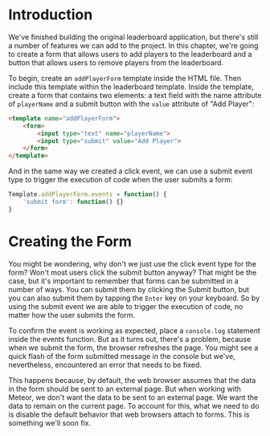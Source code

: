 # Introduction

We've finished building the original leaderboard application, but there's still a number of features we can add to the project. In this chapter, we're going to create a form that allows users to add players to the leaderboard and a button that allows users to remove players from the leaderboard.

To begin, create an `addPlayerForm` template inside the HTML file. Then include this template within the leaderboard template. Inside the template, create a form that contains two elements: a text field with the name attribute of `playerName` and a submit button with the `value` attribute of "Add Player":

```html
<template name="addPlayerForm">
	<form>
		<input type="text" name="playerName">
		<input type="submit" value="Add Player">
	</form>
</template>
```

And in the same way we created a click event, we can use a submit event type to trigger the execution of code when the user submits a form:

```js
Template.addPlayerForm.events = function() {
	'submit form': function() {}
}
```

# Creating the Form

You might be wondering, why don't we just use the click event type for the form? Won't most users click the submit button anyway? That might be the case, but it's important to remember that forms can be submitted in a number of ways. You can submit them by clicking the Submit button, but you can also submit them by tapping the `Enter` key on your keyboard. So by using the submit event we are able to trigger the execution of code, no matter how the user submits the form.

To confirm the event is working as expected, place a `console.log` statement inside the events function. But as it turns out, there's a problem, because when we submit the form, the browser refreshes the page. You might see a quick flash of the form submitted message in the console but we've, nevertheless, encountered an error that needs to be fixed.

This happens because, by default, the web browser assumes that the data in the form should be sent to an external page. But when working with Meteor, we don't want the data to be sent to an external page. We want the data to remain on the current page. To account for this, what we need to do is disable the default behavior that web browsers attach to forms. This is something we'll soon fix.